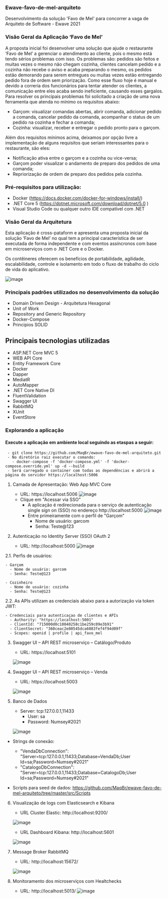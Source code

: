 ### Ewave-favo-de-mel-arquiteto
Desenvolvimento da solução 'Favo de Mel' para concorrer a vaga de Arquiteto de Software - Ewave 2021

### Visão Geral da Aplicação ‘Favo de Mel’

A proposta inicial foi desenvolver uma solução que ajude o restaurante ‘Favo de Mel’ a gerenciar o atendimento ao cliente, pois o mesmo está tendo sérios problemas com isso. Os problemas são: pedidos são feitos e muitas vezes o mesmo não chegam cozinha, clientes cancelam pedido e a cozinha não recebe o aviso e acaba preparando o mesmo, os pedidos estão demorando para serem entregues ou muitas vezes estão entregando pedido fora de ordem sem priorização.
Como esse fluxo hoje é manual e devido a correria dos funcionários para tentar atender os clientes, a comunicação entre eles acaba sendo ineficiente, causando esses gargalos.
Para resolver os principais problemas foi solicitado a criação de uma nova ferramenta que atenda no mínimo os requisitos abaixo:
- Garçom: visualizar comandas abertas, abrir comanda, adicionar pedido a comanda, cancelar pedido da comanda, acompanhar o status de um pedido na cozinha e fechar a comanda;
- Cozinha: visualizar, receber e entregar o pedido pronto para o garçom.

Além dos requisitos mínimos acima, deixamos por opção livre a implementação de alguns requisitos que seriam interessantes para o restaurante, são eles:
-  Notificação ativa entre o garçom e a cozinha ou vice-versa;
-  Garçom poder visualizar o andamento de preparo dos pedidos de uma comanda;
-  Repriorização de ordem de preparo dos pedidos pela cozinha.

### Pré-requisitos para utilização:
- Docker (https://docs.docker.com/docker-for-windows/install/)
- .NET Core 5 (https://dotnet.microsoft.com/download/dotnet/5.0 )
- Visual Studio Code ou qualquer outro IDE compatível com .NET

### Visão Geral da Arquitetura

Esta aplicação é cross-pataform e apresenta uma proposta inicial da solução ‘Favo de Mel’ no qual tem a principal característica de ser executada de forma independente e com eventos assíncronos com base em microserviços com o .NET Core e o Docker.

Os contêineres oferecem os benefícios de portabilidade, agilidade, escalabilidade, controle e isolamento em todo o fluxo de trabalho do ciclo de vida do aplicativo. 

![image](https://user-images.githubusercontent.com/19453244/129207906-9c06c7d5-3886-440e-8703-14122bb36550.png)

### Principais padrões utilizados no desenvolvimento da solução
- Domain Driven Design - Arquitetura Hexagonal
- Unit of Work
- Repository and Generic Repository
- Docker-Compose
- Principios SOLID

## Principais tecnologias utilizadas
- ASP.NET Core MVC 5
- WEB API Core
- Entity Framework Core
- Docker
- Dapper
- MediatR
- AutoMapper
- .NET Core Native DI
- FluentValidation
- Swagger UI
- RabbitMQ
- XUnit
- EventStore

### Explorando a aplicação

#### Execute a aplicação em ambiente local seguindo as etaspas a seguir:
     - git clone https://github.com/MaqBr/ewave-favo-de-mel-arquiteto.git
     - No diretório raiz executar o comando:
       - docker-compose -f 'docker-compose.yml' -f 'docker-compose.override.yml' up -d --build
     - Será carregado o container com todas as dependências e abrirá a página do servidor https://localhost:5006
     
1. Camada de Apresentação: Web App MVC Core
   - URL: https://localhost:5006
    ![image](https://user-images.githubusercontent.com/19453244/129280907-44035b89-6412-443b-945b-6de2b92956a1.png)
   - Clique em "Acessar via SSO"
     - A aplicação é redirecionada para o serviço de autenticação single sign on (SSO) no endereço http://localhost:5000 
      ![image](https://user-images.githubusercontent.com/19453244/129281239-0213875c-a2ec-40d2-bd65-d5603ed26327.png)
     - Entre primeiramente com o perfil de "Garçom"
       - Nome de usuário: garcom
       - Senha: Teste@123
 
2. Autenticação no Identity Server (SSO) OAuth 2 
   - URL: http://localhost:5000
    ![image](https://user-images.githubusercontent.com/19453244/129215180-ac5106d6-0674-4017-8c60-7a9a669cc485.png)

2.1. Perfis de usuários:

    - Garçom
      - Nome de usuário: garcom
      - Senha: Teste@123

    - Cozinheiro
      - Nome de usuário: cozinha
      - Senha: Teste@123

2.2. As APIs utilizam as credenciais abaixo para a autorização via token JWT:
    
    - Credenciais para autenticaçao de clientes e APIs
      - Authority: "https://localhost:5001"
      - ClientId: "715000d0c10040258c1be259c09e3b91"
      - ClientSecret: "360ceac2e80545dca6083fef4f94d09f"
      - Scopes: openid | profile | api_favo_mel

3. Swagger UI – API REST microserviço – Catálogo/Produto
   - URL: https://localhost:5101

    ![image](https://user-images.githubusercontent.com/19453244/129218403-fbe97d75-d50e-4627-8a0a-33554de83654.png)


4. Swagger UI – API REST microserviço – Venda
   - URL: https://localhost:5003

    ![image](https://user-images.githubusercontent.com/19453244/129219798-b693cc0e-b5d5-4d90-8c37-8d0da7ab3456.png)

5. Banco de Dados

   - Server: tcp:127.0.0.1,11433
     - User: sa
     - Password: Numsey#2021

   ![image](https://user-images.githubusercontent.com/19453244/129221734-2a1bc9b8-b48d-4251-8efd-b1b9ebcb676f.png)


  - Strings de conexão:
    - "VendaDbConnection": "Server=tcp:127.0.0.1,11433;Database=VendaDb;User Id=sa;Password=Numsey#2021"
    - "CatalogoDbConnection": "Server=tcp:127.0.0.1,11433;Database=CatalogoDb;User Id=sa;Password=Numsey#2021"

- Scripts para seed de dados:
https://github.com/MaqBr/ewave-favo-de-mel-arquiteto/tree/master/src/Scripts


6.  Visualização de logs com Elasticsearch e Kibana

    - URL Cluster Elastic: http://localhost:9200/

    ![image](https://user-images.githubusercontent.com/19453244/129223746-a902f10d-8e7e-471b-882b-ce4e3729cb8e.png)

    - URL Dashboard Kibana: http://localhost:5601

    ![image](https://user-images.githubusercontent.com/19453244/129224025-3cf06da7-bc95-49e4-9307-7034542e8954.png)

7. Message Broker RabbitMQ

    - URL: http://localhost:15672/

    ![image](https://user-images.githubusercontent.com/19453244/129224660-5b56a927-275f-4e27-a5cf-1a38172cb60a.png)

8. Monitoramento dos microserviços com Healtchecks

    - URL: http://localhost:5013/
    ![image](https://user-images.githubusercontent.com/19453244/129225181-60c83fbb-be2e-4d96-8371-fe6542a1b7dc.png)

